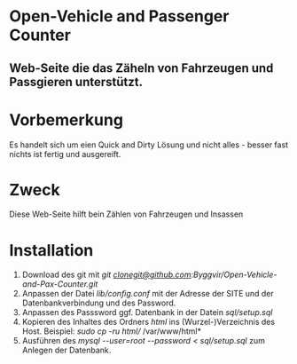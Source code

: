 # Open-Vehicle and Passenger Counter
## Web-Seite die das Zäheln von Fahrzeugen und Passgieren unterstützt.

# Vorbemerkung

Es handelt sich um eien Quick and Dirty Lösung und nicht alles - besser fast nichts ist fertig und ausgereift.

# Zweck

Diese Web-Seite hilft bein Zählen von Fahrzeugen und Insassen

# Installation

1. Download des git mit *git clonegit@github.com:Byggvir/Open-Vehicle-and-Pax-Counter.git*
2. Anpassen der Datei *lib/config.conf* mit der Adresse der SITE und der Datenbankverbindung und des Password.
3. Anpassen des Passsword ggf. Datenbank in der Datein *sql/setup.sql*
4. Kopieren des Inhaltes des Ordners *html* ins (Wurzel-)Verzeichnis des Host. Beispiel: *sudo cp -ru html/* /var/www/html*
5. Ausführen des *mysql --user=root --password < sql/setup.sql* zum Anlegen der Datenbank.